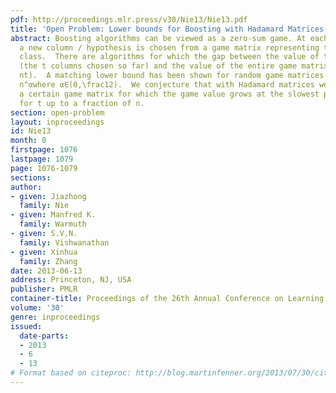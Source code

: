 ```yaml
---
pdf: http://proceedings.mlr.press/v30/Nie13/Nie13.pdf
title: 'Open Problem: Lower bounds for Boosting with Hadamard Matrices '
abstract: Boosting algorithms can be viewed as a zero-sum game. At each iteration
  a new column / hypothesis is chosen from a game matrix representing the entire hypotheses
  class.  There are algorithms for which the gap between the value of the sub-matrix
  (the t columns chosen so far) and the value of the entire game matrix is O(\sqrt\frac\log
  nt).  A matching lower bound has been shown for random game matrices for t up to
  n^αwhere α∈(0,\frac12).  We conjecture that with Hadamard matrices we can build
  a certain game matrix for which the game value grows at the slowest possible rate
  for t up to a fraction of n.
section: open-problem
layout: inproceedings
id: Nie13
month: 0
firstpage: 1076
lastpage: 1079
page: 1076-1079
sections: 
author:
- given: Jiazhong
  family: Nie
- given: Manfred K.
  family: Warmuth
- given: S.V.N.
  family: Vishwanathan
- given: Xinhua
  family: Zhang
date: 2013-06-13
address: Princeton, NJ, USA
publisher: PMLR
container-title: Proceedings of the 26th Annual Conference on Learning Theory
volume: '30'
genre: inproceedings
issued:
  date-parts:
  - 2013
  - 6
  - 13
# Format based on citeproc: http://blog.martinfenner.org/2013/07/30/citeproc-yaml-for-bibliographies/
---
```


